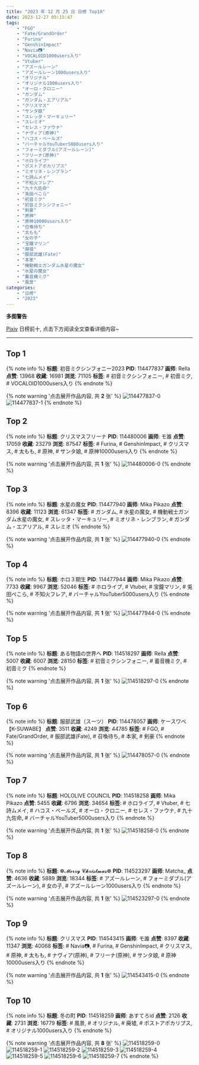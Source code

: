```yaml
---
title: "2023 年 12 月 25 日 日榜 Top10"
date: 2023-12-27 05:15:47
tags:
    - "FGO"
    - "Fate/GrandOrder"
    - "Furina"
    - "GenshinImpact"
    - "Navia📷"
    - "VOCALOID1000users入り"
    - "Vtuber"
    - "アズールレーン"
    - "アズールレーン1000users入り"
    - "オリジナル"
    - "オリジナル1000users入り"
    - "オーロ・クロニー"
    - "ガンダム"
    - "ガンダム・エアリアル"
    - "クリスマス"
    - "サンタ娘"
    - "スレッタ・マーキュリー"
    - "スレミオ"
    - "セレス・ファウナ"
    - "ナヴィア(原神)"
    - "ハコス・ベールズ"
    - "バーチャルYouTuber5000users入り"
    - "フォーミダブル(アズールレーン)"
    - "フリーナ(原神)"
    - "ホロライブ"
    - "ポストアポカリプス"
    - "ミオリネ・レンブラン"
    - "七詩ムメイ"
    - "不知火フレア"
    - "九十九佐命"
    - "兎田ぺこら"
    - "初音ミク"
    - "初音ミクシンフォニー"
    - "剣豪"
    - "原神"
    - "原神10000users入り"
    - "召喚待ち"
    - "太もも"
    - "女の子"
    - "宝鐘マリン"
    - "廃墟"
    - "服部武雄(Fate)"
    - "本家"
    - "機動戦士ガンダム水星の魔女"
    - "水星の魔女"
    - "蓄音機ミク"
    - "風景"
categories:
    - "日榜"
    - "2023"
---
```


<i class="fa fa-triangle-exclamation"></i>**多图警告**<i class="fa fa-triangle-exclamation"></i>

[Pixiv](https://www.pixiv.net/) 日榜前十, 点击下方阅读全文查看详细内容~

<!-- more -->

---

## Top 1

{% note info %}
**标题**: 初音ミクシンフォニー2023
**PID**: 114477837 **画师**: Rella
**点赞**: 13968 **收藏**: 16981 **浏览**: 71105
**标签**: # 初音ミクシンフォニー, # 初音ミク, # VOCALOID1000users入り
{% endnote %}

{% note warning '点击展开作品内容, 共 **2** 张' %}
![114477837-0](https://i.pixiv.re/img-original/img/2023/12/24/00/00/57/114477837_p0.png)
![114477837-1](https://i.pixiv.re/img-original/img/2023/12/24/00/00/57/114477837_p1.png)
{% endnote %}

## Top 2

{% note info %}
**标题**: クリスマスフリーナ
**PID**: 114480006 **画师**: モ誰
**点赞**: 17059 **收藏**: 23279 **浏览**: 87547
**标签**: # Furina, # GenshinImpact, # クリスマス, # 太もも, # 原神, # サンタ娘, # 原神10000users入り
{% endnote %}

{% note warning '点击展开作品内容, 共 **1** 张' %}
![114480006-0](https://i.pixiv.re/img-original/img/2023/12/24/00/42/50/114480006_p0.jpg)
{% endnote %}

## Top 3

{% note info %}
**标题**: 水星の魔女
**PID**: 114477940 **画师**: Mika Pikazo
**点赞**: 8396 **收藏**: 11123 **浏览**: 61347
**标签**: # ガンダム, # 水星の魔女, # 機動戦士ガンダム水星の魔女, # スレッタ・マーキュリー, # ミオリネ・レンブラン, # ガンダム・エアリアル, # スレミオ
{% endnote %}

{% note warning '点击展开作品内容, 共 **1** 张' %}
![114477940-0](https://i.pixiv.re/img-original/img/2023/12/24/00/01/28/114477940_p0.png)
{% endnote %}

## Top 4

{% note info %}
**标题**: ホロ３期生
**PID**: 114477944 **画师**: Mika Pikazo
**点赞**: 7733 **收藏**: 9967 **浏览**: 52046
**标签**: # ホロライブ, # Vtuber, # 宝鐘マリン, # 兎田ぺこら, # 不知火フレア, # バーチャルYouTuber5000users入り
{% endnote %}

{% note warning '点击展开作品内容, 共 **1** 张' %}
![114477944-0](https://i.pixiv.re/img-original/img/2023/12/24/00/01/30/114477944_p0.png)
{% endnote %}

## Top 5

{% note info %}
**标题**: ある物語の世界へ
**PID**: 114518297 **画师**: Rella
**点赞**: 5007 **收藏**: 6007 **浏览**: 28150
**标签**: # 初音ミクシンフォニー, # 蓄音機ミク, # 初音ミク
{% endnote %}

{% note warning '点击展开作品内容, 共 **1** 张' %}
![114518297-0](https://i.pixiv.re/img-original/img/2023/12/25/00/00/38/114518297_p0.png)
{% endnote %}

## Top 6

{% note info %}
**标题**: 服部武雄（スーツ）
**PID**: 114478057 **画师**: ケースワベ【K-SUWABE】
**点赞**: 3511 **收藏**: 4249 **浏览**: 44785
**标签**: # FGO, # Fate/GrandOrder, # 服部武雄(Fate), # 召喚待ち, # 本家, # 剣豪
{% endnote %}

{% note warning '点击展开作品内容, 共 **1** 张' %}
![114478057-0](https://i.pixiv.re/img-original/img/2023/12/24/00/02/06/114478057_p0.jpg)
{% endnote %}

## Top 7

{% note info %}
**标题**: HOLOLIVE COUNCIL
**PID**: 114518258 **画师**: Mika Pikazo
**点赞**: 5455 **收藏**: 6796 **浏览**: 34654
**标签**: # ホロライブ, # Vtuber, # 七詩ムメイ, # ハコス・ベールズ, # オーロ・クロニー, # セレス・ファウナ, # 九十九佐命, # バーチャルYouTuber5000users入り
{% endnote %}

{% note warning '点击展开作品内容, 共 **1** 张' %}
![114518258-0](https://i.pixiv.re/img-original/img/2023/12/25/00/00/30/114518258_p0.png)
{% endnote %}

## Top 8

{% note info %}
**标题**: ❆𝓜𝓮𝓻𝓻𝔂 𝓒𝓱𝓻𝓲𝓼𝓽𝓶𝓪𝓼❆
**PID**: 114523297 **画师**: Matcha_
**点赞**: 4636 **收藏**: 5889 **浏览**: 18344
**标签**: # アズールレーン, # フォーミダブル(アズールレーン), # 女の子, # アズールレーン1000users入り
{% endnote %}

{% note warning '点击展开作品内容, 共 **1** 张' %}
![114523297-0](https://i.pixiv.re/img-original/img/2023/12/25/01/42/57/114523297_p0.jpg)
{% endnote %}

## Top 9

{% note info %}
**标题**: クリスマス
**PID**: 114543415 **画师**: モ誰
**点赞**: 8397 **收藏**: 11347 **浏览**: 40068
**标签**: # Navia📷, # Furina, # GenshinImpact, # クリスマス, # 原神, # 太もも, # ナヴィア(原神), # フリーナ(原神), # サンタ娘, # 原神10000users入り
{% endnote %}

{% note warning '点击展开作品内容, 共 **1** 张' %}
![114543415-0](https://i.pixiv.re/img-original/img/2023/12/25/19/00/06/114543415_p0.jpg)
{% endnote %}

## Top 10

{% note info %}
**标题**: 冬の町
**PID**: 114518259 **画师**: あすてろid
**点赞**: 2126 **收藏**: 2731 **浏览**: 16779
**标签**: # 風景, # オリジナル, # 廃墟, # ポストアポカリプス, # オリジナル1000users入り
{% endnote %}

{% note warning '点击展开作品内容, 共 **8** 张' %}
![114518259-0](https://i.pixiv.re/img-original/img/2023/12/25/00/00/30/114518259_p0.jpg)
![114518259-1](https://i.pixiv.re/img-original/img/2023/12/25/00/00/30/114518259_p1.jpg)
![114518259-2](https://i.pixiv.re/img-original/img/2023/12/25/00/00/30/114518259_p2.jpg)
![114518259-3](https://i.pixiv.re/img-original/img/2023/12/25/00/00/30/114518259_p3.jpg)
![114518259-4](https://i.pixiv.re/img-original/img/2023/12/25/00/00/30/114518259_p4.jpg)
![114518259-5](https://i.pixiv.re/img-original/img/2023/12/25/00/00/30/114518259_p5.jpg)
![114518259-6](https://i.pixiv.re/img-original/img/2023/12/25/00/00/30/114518259_p6.jpg)
![114518259-7](https://i.pixiv.re/img-original/img/2023/12/25/00/00/30/114518259_p7.jpg)
{% endnote %}
